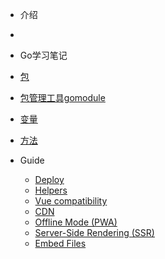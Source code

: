 <!-- docs/_sidebar.md -->
- 介绍
- [](README "Think About AI")

- Go学习笔记

-  [包](包.md)
- [包管理工具gomodule](golang/包管理工具gomodule.md)
-  [变量](ebook/01_ES6/)
- [方法](ebook/01_ES6/)

- Guide

  - [Deploy](deploy.md)
  - [Helpers](helpers.md)
  - [Vue compatibility](vue.md)
  - [CDN](cdn.md)
  - [Offline Mode (PWA)](pwa.md)
  - [Server-Side Rendering (SSR)](ssr.md)
  - [Embed Files](embed-files.md)

